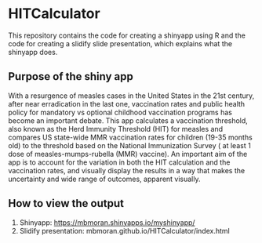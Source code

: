 # HITCalculator

This repository contains the code for creating a shinyapp using R and the code for creating a slidify slide presentation, which explains what the shinyapp does.

## Purpose of the shiny app

With a resurgence of measles cases in the United States in the 21st century, 
after near erradication in the last one, vaccination rates and public health policy
for mandatory vs optional childhood vaccination programs has become an important debate.
This app calculates a vaccination threshold, also known as the Herd Immunity Threshold (HIT)
for measles and compares US state-wide MMR vaccination rates for children (19-35 months old)
to the threshold based on the National Immunization Survey ( at least 1 dose of measles-mumps-rubella (MMR) vaccine).
An important aim of the app is to account for the variation in both the HIT 
calculation and the vaccination rates, and visually display the results in a way that makes
the uncertainty and wide range of outcomes, apparent visually.

## How to view the output

1. Shinyapp:  https://mbmoran.shinyapps.io/myshinyapp/
2. Slidify presentation: mbmoran.github.io/HITCalculator/index.html
